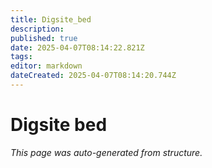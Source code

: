 ```yaml
---
title: Digsite_bed
description: 
published: true
date: 2025-04-07T08:14:22.821Z
tags: 
editor: markdown
dateCreated: 2025-04-07T08:14:20.744Z
---
```


# Digsite bed

*This page was auto-generated from structure.*